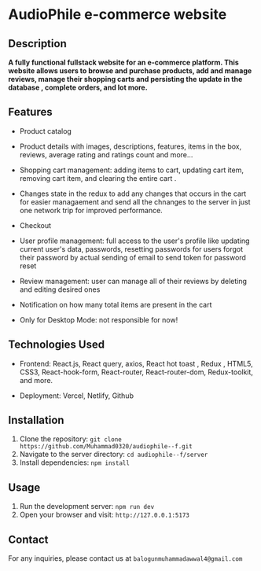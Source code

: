 # AudioPhile e-commerce website

## Description

**A fully functional fullstack website for an e-commerce platform. This website allows users to browse and purchase products, add and manage reviews, manage their shopping carts and persisting the update in the database , complete orders, and lot more.**

## Features

- Product catalog
- Product details with images, descriptions, features, items in the box, reviews, average rating and ratings count and more...
- Shopping cart management: adding items to cart, updating cart item, removing cart item, and clearing the entire cart .
- Changes state in the redux to add any changes that occurs in the cart for easier managaement and send all the chnanges to the server in just one network trip for improved performance.
- Checkout
- User profile management: full access to the user's profile like updating current user's data, passwords, resetting passwords for users forgot their password by actual sending of email to send token for password reset
- Review management: user can manage all of their reviews by deleting and editing desired ones

- Notification on how many total items are present in the cart
- Only for Desktop Mode: not responsible for now!

## Technologies Used

- Frontend: React.js, React query, axios, React hot toast , Redux , HTML5, CSS3, React-hook-form, React-router, React-router-dom, Redux-toolkit, and more.

- Deployment: Vercel, Netlify, Github

## Installation

1. Clone the repository: `git clone https://github.com/Muhammad0320/audiophile--f.git`
2. Navigate to the server directory: `cd audiophile--f/server`
3. Install dependencies: `npm install`

## Usage

1. Run the development server: `npm run dev`
2. Open your browser and visit: `http://127.0.0.1:5173`

## Contact

For any inquiries, please contact us at `balogunmuhammadawwal4@gmail.com`
